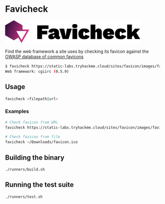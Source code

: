 # Favicheck

![Favicheck logo](logo.svg)

Find the web framework a site uses by checking its favicon against the [OWASP database of common favicons](https://wiki.owasp.org/index.php/OWASP_favicon_database)

```sh
$ favicheck https://static-labs.tryhackme.cloud/sites/favicon/images/favicon.ico
Web framework: cgiirc (0.5.9)
```

## Usage

```sh
favicheck <filepath|url>
```

### Examples

```sh
# Check favicon from URL
favicheck https://static-labs.tryhackme.cloud/sites/favicon/images/favicon.ico
```

```sh
# Check favicon from file
favicheck ~/Downloads/favicon.ico
```

## Building the binary

```sh
./runners/build.sh
```

## Running the test suite

```sh
./runners/test.sh
```
